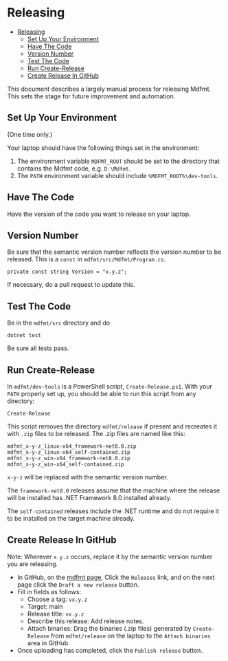 # Releasing

<!--BEGIN_TOC-->
- [Releasing](#releasing)
  - [Set Up Your Environment](#set-up-your-environment)
  - [Have The Code](#have-the-code)
  - [Version Number](#version-number)
  - [Test The Code](#test-the-code)
  - [Run Create-Release](#run-create-release)
  - [Create Release In GitHub](#create-release-in-github)
<!--END_TOC-->

This document describes a largely manual process for releasing Mdfmt.  This sets the stage for future improvement and automation.

## Set Up Your Environment

(One time only.)

Your laptop should have the following things set in the environment:

1. The environment variable `MDFMT_ROOT` should be set to the directory that contains the Mdfmt code, e.g. `D:\Mdfmt`.
2. The `PATH` environment variable should include `%MDFMT_ROOT%\dev-tools`.

## Have The Code

Have the version of the code you want to release on your laptop.

## Version Number

Be sure that the semantic version number reflects the version number to be released.  This is a `const` in `mdfmt/src/Mdfmt/Program.cs`.

```CSharp
private const string Version = "x.y.z";
```

If necessary, do a pull request to update this.

## Test The Code

Be in the `mdfmt/src` directory and do

```console
dotnet test
```

Be sure all tests pass.

## Run Create-Release

In `mdfmt/dev-tools` is a PowerShell script, `Create-Release.ps1`.  With your `PATH` properly set up, you should be able to run this script from any directory:

```console
Create-Release
```

This script removes the directory `mdfmt/release` if present and recreates it with `.zip` files to be released.  The .zip files are named like this:

```console
mdfmt_x-y-z_linux-x64_framework-net8.0.zip
mdfmt_x-y-z_linux-x64_self-contained.zip
mdfmt_x-y-z_win-x64_framework-net8.0.zip
mdfmt_x-y-z_win-x64_self-contained.zip
```

`x-y-z` will be replaced with the semantic version number.

The `framework-net8.0` releases assume that the machine where the release will be installed has .NET Framework 8.0 installed already.

The `self-contained` releases include the .NET runtime and do not require it to be installed on the target machine already.

## Create Release In GitHub

Note: Wherever `x.y.z` occurs, replace it by the semantic version number you are releasing.

- In GitHub, on the [mdfmt page](https://github.com/steinar-flatland/mdfmt), Click the `Releases` link, and on the next page click the `Draft a new release` button.
- Fill in fields as follows:
  - Choose a tag: `vx.y.z`
  - Target: main
  - Release title: `vx.y.z`
  - Describe this release:  Add release notes.
  - Attach binaries: Drag the binaries (.zip files) generated by `Create-Release` from `mdfmt/release` on the laptop to the `Attach binaries` area in GitHub.
- Once uploading has completed, click the `Publish release` button.
